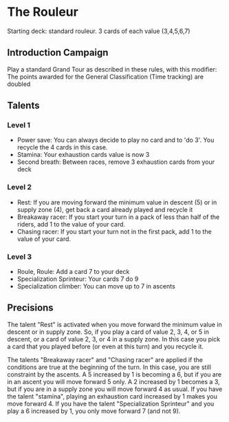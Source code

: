 # The Rouleur

Starting deck: standard rouleur. 3 cards of each value (3,4,5,6,7)

## Introduction Campaign
Play a standard Grand Tour as described in these rules, with this modifier: The points awarded for the General Classification (Time tracking) are doubled

## Talents

### Level 1

- Power save: You can always decide to play no card and to 'do 3'. You recycle the 4 cards in this case.
- Stamina: Your exhaustion cards value is now 3
- Second breath: Between races, remove 3 exhaustion cards from your deck

### Level 2

- Rest: If you are moving forward the minimum value in descent (5) or in supply zone (4), get back a card already played and recycle it
- Breakaway racer: If you start your turn in a pack of less than half of the riders, add 1 to the value of your card.
- Chasing racer: If you start your turn not in the first pack, add 1 to the value of your card.


### Level 3

- Roule, Roule: Add a card 7 to your deck
- Specialization Sprinteur: Your cards 7 do 9
- Specialization climber: You can move up to 7 in ascents


## Precisions

The talent "Rest" is activated when you move forward the minimum value in descent or in supply zone. So, if you play a card of value 2, 3, 4, or 5 in descent, or a card of value 2, 3, or 4 in a supply zone. In this case you pick a card that you played before (or even at this turn) and you recycle it.

The talents "Breakaway racer" and "Chasing racer" are applied if the conditions are true at the beginning of the turn. In this case, you are still constraint by the ascents. A 5 increased by 1 is becoming a 6, but if you are in an ascent you will move forward 5 only. A 2 increased by 1 becomes a 3, but if you are in a supply zone you will move forward 4 as usual.
If you have the talent "stamina", playing an exhaustion card increased by 1 makes you move forward 4.
If you have the talent "Specialization Sprinteur" and you play a 6 increased by 1, you only move forward 7 (and not 9).
